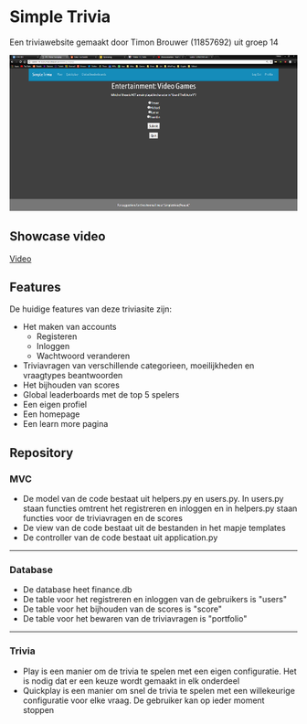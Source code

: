 # Simple Trivia

Een triviawebsite gemaakt door Timon Brouwer (11857692) uit groep 14

![schets](schetsen/Screenshot.png)


## Showcase video

[Video](https://youtu.be/nFYVZa-RNZc)

## Features

De huidige features van deze triviasite zijn:

- Het maken van accounts
  - Registeren
  - Inloggen
  - Wachtwoord veranderen
- Triviavragen van verschillende categorieen, moeilijkheden en vraagtypes beantwoorden
- Het bijhouden van scores
- Global leaderboards met de top 5 spelers
- Een eigen profiel
- Een homepage
- Een learn more pagina

## Repository

### MVC
- De model van de code bestaat uit helpers.py en users.py. In users.py staan functies omtrent het registreren en inloggen en in helpers.py staan functies voor de triviavragen en de scores
- De view van de code bestaat uit de bestanden in het mapje templates
- De controller van de code bestaat uit application.py
-------------
### Database
- De database heet finance.db
- De table voor het registreren en inloggen van de gebruikers is "users"
- De table voor het bijhouden van de scores is "score"
- De table voor het bewaren van de triviavragen is "portfolio"
-------------
### Trivia
- Play is een manier om de trivia te spelen met een eigen configuratie. Het is nodig dat er een keuze wordt gemaakt in elk onderdeel
- Quickplay is een manier om snel de trivia te spelen met een willekeurige configuratie voor elke vraag. De gebruiker kan op ieder moment stoppen
